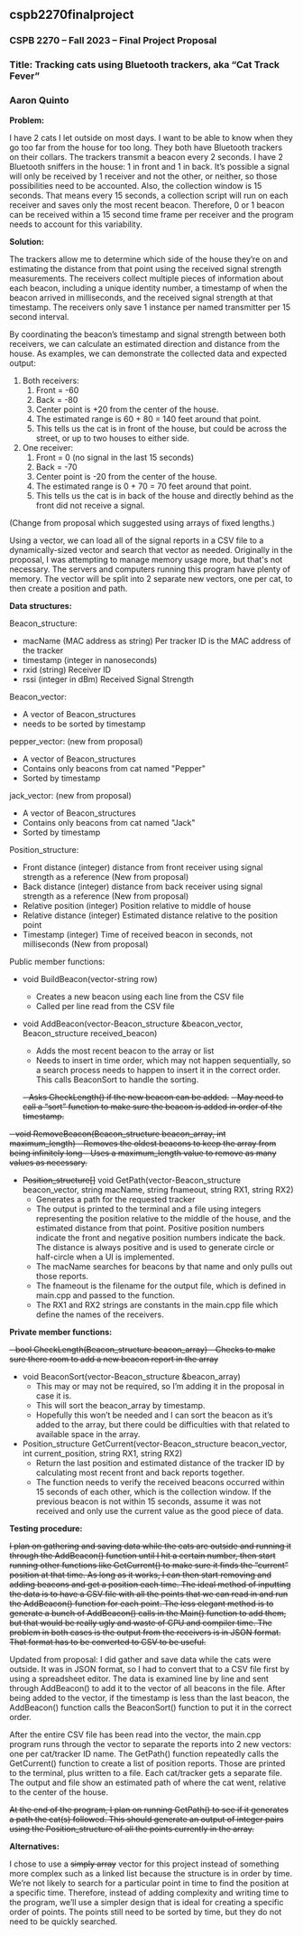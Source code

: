 ## cspb2270finalproject

### CSPB 2270 – Fall 2023 – Final Project Proposal
### Title: Tracking cats using Bluetooth trackers, aka “Cat Track Fever”
### Aaron Quinto


**Problem:**

I have 2 cats I let outside on most days. I want to be able to know when they go too far from the house for too long. They both have Bluetooth trackers on their collars. The trackers transmit a beacon every 2 seconds. I have 2 Bluetooth sniffers in the house: 1 in front and 1 in back. It’s possible a signal will only be received by 1 receiver and not the other, or neither, so those possibilities need to be accounted. Also, the collection window is 15 seconds. That means every 15 seconds, a collection script will run on each receiver and saves only the most recent beacon. Therefore, 0 or 1 beacon can be received within a 15 second time frame per receiver and the program needs to account for this variability.

**Solution:**

The trackers allow me to determine which side of the house they’re on and estimating the distance from that point using the received signal strength measurements. The receivers collect multiple pieces of information about each beacon, including a unique identity number, a timestamp of when the beacon arrived in milliseconds, and the received signal strength at that timestamp. The receivers only save 1 instance per named transmitter per 15 second interval.

By coordinating the beacon’s timestamp and signal strength between both receivers, we can calculate an estimated direction and distance from the house. As examples, we can demonstrate the collected data and expected output:
1. Both receivers:
    1. Front = -60
    1. Back = -80
    1. Center point is +20 from the center of the house.
    1. The estimated range is 60 + 80 = 140 feet around that point.
    1. This tells us the cat is in front of the house, but could be across the street, or up to two houses to either side.
1. One receiver:
    1. Front = 0 (no signal in the last 15 seconds)
    1. Back = -70
    1. Center point is -20 from the center of the house.
    1. The estimated range is 0 + 70 = 70 feet around that point.
    1. This tells us the cat is in back of the house and directly behind as the front did not receive a signal.

(Change from proposal which suggested using arrays of fixed lengths.)

Using a vector, we can load all of the signal reports in a CSV file to a dynamically-sized vector and search that vector as needed. Originally in the proposal, I was attempting to manage memory usage more, but that's not necessary. The servers and computers running this program have plenty of memory. The vector will be split into 2 separate new vectors, one per cat, to then create a position and path.


**Data structures:**

Beacon_structure:
- macName (MAC address as string) Per tracker ID is the MAC address of the tracker
- timestamp (integer in nanoseconds)
- rxid (string) Receiver ID
- rssi (integer in dBm) Received Signal Strength

Beacon_vector:
- A vector of Beacon_structures
- needs to be sorted by timestamp

pepper_vector: (new from proposal)
- A vector of Beacon_structures
- Contains only beacons from cat named "Pepper"
- Sorted by timestamp

jack_vector: (new from proposal)
- A vector of Beacon_structures
- Contains only beacons from cat named "Jack"
- Sorted by timestamp

Position_structure:
- Front distance (integer) distance from front receiver using signal strength as a reference (New from proposal)
- Back distance (integer) distance from back receiver using signal strength as a reference (New from proposal)
- Relative position (integer) Position relative to middle of house
- Relative distance (integer) Estimated distance relative to the position point
- Timestamp (integer) Time of received beacon in seconds, not milliseconds (New from proposal)


Public member functions:
- void BuildBeacon(vector-string row)
    - Creates a new beacon using each line from the CSV file
    - Called per line read from the CSV file
- void AddBeacon(vector-Beacon_structure &beacon_vector, Beacon_structure received_beacon)
    - Adds the most recent beacon to the array or list
    - Needs to insert in time order, which may not happen sequentially, so a search process needs to happen to insert it in the correct order. This calls BeaconSort to handle the sorting.
    
    ~~- Asks CheckLength() if the new beacon can be added.~~
    ~~- May need to call a “sort” function to make sure the beacon is added in order of the timestamp.~~
    
~~- void RemoveBeacon(Beacon_structure beacon_array, int maximum_length)
    - Removes the oldest beacons to keep the array from being infinitely long
    - Uses a maximum_length value to remove as many values as necessary.~~
    
- ~~Position_structure[]~~ void GetPath(vector-Beacon_structure beacon_vector, string macName, string fnameout, string RX1, string RX2)
    - Generates a path for the requested tracker
    - The output is printed to the terminal and a file using integers representing the position relative to the middle of the house, and the estimated distance from that point. Positive position numbers indicate the front and negative position numbers indicate the back. The distance is always positive and is used to generate circle or half-circle when a UI is implemented.
    - The macName searches for beacons by that name and only pulls out those reports.
    - The fnameout is the filename for the output file, which is defined in main.cpp and passed to the function.
    - The RX1 and RX2 strings are constants in the main.cpp file which define the names of the receivers.
    

**Private member functions:**

~~- bool CheckLength(Beacon_structure beacon_array)
    - Checks to make sure there room to add a new beacon report in the array~~
- void BeaconSort(vector-Beacon_structure &beacon_array)
    - This may or may not be required, so I’m adding it in the proposal in case it is.
    - This will sort the beacon_array by timestamp.
    - Hopefully this won’t be needed and I can sort the beacon as it’s added to the array, but there could be difficulties with that related to available space in the array.
- Position_structure GetCurrent(vector-Beacon_structure beacon_vector, int current_position, string RX1, string RX2)
    - Return the last position and estimated distance of the tracker ID by calculating most recent front and back reports together.
    - The function needs to verify the received beacons occurred within 15 seconds of each other, which is the collection window. If the previous beacon is not within 15 seconds, assume it was not received and only use the current value as the good piece of data.

**Testing procedure:**


~~I plan on gathering and saving data while the cats are outside and running it through the AddBeacon() function until I hit a certain number, then start running other functions like GetCurrent() to make sure it finds the “current” position at that time. As long as it works, I can then start removing and adding beacons and get a position each time. The ideal method of inputting the data is to have a CSV file with all the points that we can read in and run the AddBeacon() function for each point. The less elegant method is to generate a bunch of AddBeacon() calls in the Main() function to add them, but that would be really ugly and waste of CPU and compiler time. The problem in both cases is the output from the receivers is in JSON format. That format has to be converted to CSV to be useful.~~


Updated from proposal:
I did gather and save data while the cats were outside. It was in JSON format, so I had to convert that to a CSV file first by using a spreadsheet editor. The data is examined line by line and sent through AddBeacon() to add it to the vector of all beacons in the file. After being added to the vector, if the timestamp is less than the last beacon, the AddBeacon() function calls the BeaconSort() function to put it in the correct order.

After the entire CSV file has been read into the vector, the main.cpp program runs through the vector to separate the reports into 2 new vectors: one per cat/tracker ID name. The GetPath() function repeatedly calls the GetCurrent() function to create a list of position reports. Those are printed to the terminal, plus written to a file. Each cat/tracker gets a separate file. The output and file show an estimated path of where the cat went, relative to the center of the house.


~~At the end of the program, I plan on running GetPath() to see if it generates a path the cat(s) followed. This should generate an output of integer pairs using the Position_structure of all the points currently in the array.~~


**Alternatives:**

I chose to use a ~~simply array~~ vector for this project instead of something more complex such as a linked list because the structure is in order by time. We’re not likely to search for a particular point in time to find the position at a specific time. Therefore, instead of adding complexity and writing time to the program, we’ll use a simpler design that is ideal for creating a specific order of points. The points still need to be sorted by time, but they do not need to be quickly searched.

